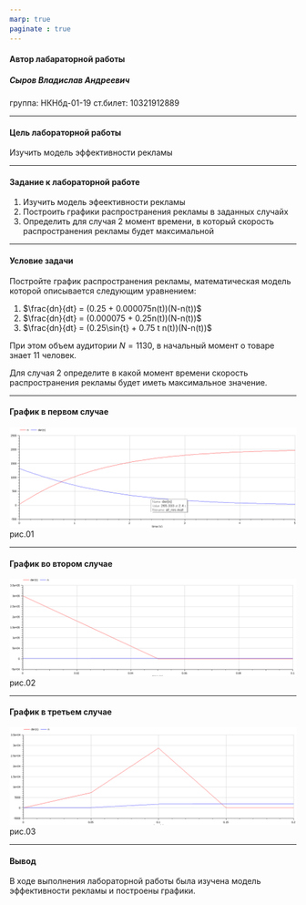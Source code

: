 ```yaml
---
marp: true
paginate : true
---
```


<style>
h1 { 
    font-size: 60px;
    color: Black;
    text-align: center;
    }       
h2 { 
    font-size: 30px;
    color: Black;
    position: relative;
    left: -2.5em;
    top: 8em;
    }
h3 { 
    font-size: 30px;
    color: Black;
    position: relative;
    left: -2.5em;
    top: 7em;
    }
section.titleslide1 h4 {
    font-size: 40px;
    color: Black;
    position: relative;
    left: 0em;
    bottom: 6em;    
}
section.titleslide2 h4 {
    font-size: 40px;
    color: Black;
    position: relative;
    left: 0em;
    bottom: 5.3em;    
}
section.titleslide3 h4 {
    font-size: 40px;
    color: Black;
    position: relative;
    left: 0em;
    bottom: 3em;    
}
section.titleslide4 h4 {
    font-size: 40px;
    color: Black;
    position: relative;
    left: 0em;
    bottom: 0em;    
}
section.titleslide5 h4 {
    font-size: 40px;
    color: Black;
    position: relative;
    left: 0em;
    bottom: -1em;    
}
</style>

<!--_class: titleslide1 -->
#### Автор лабараторной работы

##### Сыров Владислав Андреевич

группа: НКНбд-01-19
ст.билет: 10321912889

---
<!--_class: titleslide1 -->
#### Цель лабораторной работы

Изучить модель эффективности рекламы

---
<!--_class: titleslide1 -->
#### Задание к лабораторной работе

1.	Изучить модель эфеективности рекламы
2.	Построить графики распространения рекламы в заданных случайх
3.	Определить для случая 2 момент времени, в который скорость распространения рекламы будет максимальной


---
<!--_class: titleslide -->
#### Условие задачи

Постройте график распространения рекламы, математическая модель которой описывается следующим уравнением:

1.	$\frac{dn}{dt} = (0.25 + 0.000075n(t))(N-n(t))$
2.	$\frac{dn}{dt} = (0.000075 + 0.25n(t))(N-n(t))$
3.	$\frac{dn}{dt} = (0.25\sin{t} + 0.75 t n(t))(N-n(t))$

При этом объем аудитории $N = 1130$, в начальный момент о товаре знает 11 человек.

Для случая 2 определите в какой момент времени скорость распространения рекламы будет иметь максимальное значение.

---
<!--_class: titleslide -->
#### График в первом случае

![График для случая 1](../image/03.png "рис.1")
рис.01

---
<!--_class: titleslide -->
#### График во втором случае

![График для случая 2](../image/04.png "рис.2")
рис.02

---
<!--_class: titleslide -->
#### График в третьем случае

![График для случая 3](../image/05.png "рис.3")
рис.03

---
<!--_class: titleslide1 -->
#### Вывод

В ходе выполнения лабораторной работы была изучена модель эффективности рекламы и построены графики.